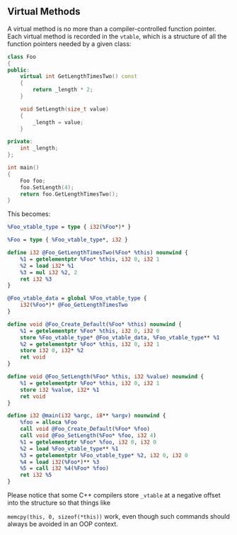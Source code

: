 ## Virtual Methods



A virtual method is no more than a compiler-controlled function pointer.  Each virtual method is recorded in the `vtable`, which
is a structure of all the function pointers needed by a given class:

```cpp
class Foo
{
public:
	virtual int GetLengthTimesTwo() const
	{
		return _length * 2;
	}

	void SetLength(size_t value)
	{
		_length = value;
	}

private:
	int _length;
};

int main()
{
	Foo foo;
	foo.SetLength(4);
	return foo.GetLengthTimesTwo();
}
```
This becomes:


```ll
%Foo_vtable_type = type { i32(%Foo*)* }

%Foo = type { %Foo_vtable_type*, i32 }

define i32 @Foo_GetLengthTimesTwo(%Foo* %this) nounwind {
	%1 = getelementptr %Foo* %this, i32 0, i32 1
	%2 = load i32* %1
	%3 = mul i32 %2, 2
	ret i32 %3
}

@Foo_vtable_data = global %Foo_vtable_type {
	i32(%Foo*)* @Foo_GetLengthTimesTwo
}

define void @Foo_Create_Default(%Foo* %this) nounwind {
	%1 = getelementptr %Foo* %this, i32 0, i32 0
	store %Foo_vtable_type* @Foo_vtable_data, %Foo_vtable_type** %1
	%2 = getelementptr %Foo* %this, i32 0, i32 1
	store i32 0, i32* %2
	ret void
}

define void @Foo_SetLength(%Foo* %this, i32 %value) nounwind {
	%1 = getelementptr %Foo* %this, i32 0, i32 1
	store i32 %value, i32* %1
	ret void
}

define i32 @main(i32 %argc, i8** %argv) nounwind {
	%foo = alloca %Foo
	call void @Foo_Create_Default(%Foo* %foo)
	call void @Foo_SetLength(%Foo* %foo, i32 4)
	%1 = getelementptr %Foo* %foo, i32 0, i32 0
	%2 = load %Foo_vtable_type** %1
	%3 = getelementptr %Foo_vtable_type* %2, i32 0, i32 0
	%4 = load i32(%Foo*)** %3
	%5 = call i32 %4(%Foo* %foo)
	ret i32 %5
}
```
Please notice that some C++ compilers store `_vtable` at a negative offset into the structure so that things like

`memcpy(this, 0, sizeof(*this))` work, even though such commands should always be avoided in an OOP context.


